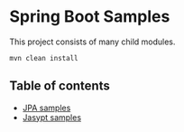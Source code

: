 # Spring Boot Samples

This project consists of many child modules.

```
mvn clean install
```

## Table of contents
* [JPA samples](spring-data-jpa-samples)
* [Jasypt samples](spring-boot-jasypt-samples)
